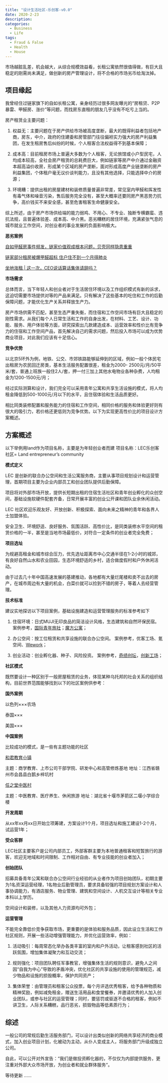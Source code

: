```yaml
---
title: "设计生活社区-乐创客-v0.0"
date: 2020-2-23
description: 
categories:
  - Business
  - Life
tags:
  - Fraud & False
  - Health
  - House
---
```


市场越脏乱差，机会越大，从综合规模效益看，长租公寓依然很值得做，有巨大且稳定的刚需尚未满足，做创新的房产管理设计，将不合格的市场劣币给淘汰掉。


## 项目缘起

我曾经住过链家旗下的自如长租公寓，亲身经历过很多网友曝光的“房租贷、P2P暴雷、甲醛房、涨价”等问题，而找房东直租的朋友几乎没有不吃亏上当的。

房产租赁业主要问题：

1. 权益无：主要问题在于房产供给市场被高度垄断，最大的既得利益者包括地产商，房东，中介，政府的住建委和房管部门往往偏袒实力强大的房产利益集团，在发生租房售后纠纷的时候，个人租客合法权益得不到基本保障；
   
2. 成本高：目前租房市场上普遍大多数为个人租客，无论旅馆或小户型民宅，人均成本较高，全社会房产租赁的总耗费巨大，例如链家等房产中介通过金融资本超高溢价收房，形成某个区域的房产垄断，面对形成高度产业链垄断的房产利益集团，个体租户毫无议价谈判能力，且没有其他选择，只能选择中介的房源；

3. 环境糟：提供出租的房屋建材和装修质量普遍非常差，常见室内甲醛和挥发性有毒气体和噪音污染，售后服务完全没有，甚至大概率还要同房产黑恶势力抗争，高价钱买不来安全感，甚至危害租客生命健康安全。

综上所述，由于房产市场供给端的能力弱鸡、不用心、不专业、独断专横霸蛮、违抗法规，且普遍体验差、成本高、中介黑。恶劣糟糕的居住环境，充满紧张气息的城市就业工作空间，对创业者的事业发展的负面影响极大。

**恶劣案例**

[自如甲醛房事件频发，链家价值观成根本问题，贝壳同样隐患重重](https://zhuanlan.zhihu.com/p/43654152) 

[链家部分租房被爆甲醛超标 住户住不到一个月得肺炎](http://finance.sina.com.cn/chanjing/gsnews/2017-12-12/doc-ifypnqvn3543672.shtml) 

[坐地涨租 | 这一次，CEO说话算话集体请辞吗？](https://posts.careerengine.us/p/5e74eaceff98df2c0edf5500)

**市场需求**

总体而言，当下年轻人和创业者对于生活居住环境以及工作组织模式有新的诉求，这迫切需要市场提供对等的产品来满足。只有解决了这些基本的吃住和工作的后勤保障问题，才能优化生产关系并释放生产力。 

房产市场供需不匹配，甚至生态严重失衡，而住宿和工作空间市场有巨大且稳定的刚性需求。从我们每个人日常生活和工作的自身出发，在材料、工艺、设计、功能、服务、用户体验等方面，研究探索出几款建造成本、运营效率和性价比有竞争力的住宿和工作空间产品，首先解决自己的需求问题，然后投入市场可以成为优势商业项目，对此我们应该有十足信心。

**竞争优势**

以北京5环外为例，地铁、公交、市郊铁路能够延伸到的区域，例如一般个体民宅出租房为农民回迁房类，基本生活服务配置很差，租金为2000- 2500元/月/50平米/套，普通上班族一般住2人/套，押一付三加上其他水电物业各种杂费，人均租金为1200-1500元/月；

经过实际测算和设计，我们完全可以采用青年公寓和共享生活设施的模式，将人均租金降低到500-1000元/月以下的水平，且住宿体验和生活品质更好。 

相比同类装修配置和服务能力的住宿和工作空间，相同价格的服务和体验更好则有很大的吸引力，若价格还更低则为竞争优势。以下为实现更高性价比的项目设计方案概述。

## 方案概述

以下举例用land作为项目名称，主要是为年轻创业者而建 项目名称：LEC乐创客社区= Land entrepreneur’s community

**模式定义**

LEC 是创新的联合办公空间和生活公寓服务商，主要从事项目规划设计和运营管理，首期项目主要为企业内部员工和创业团队提供后勤保障。

项目将对外部市场开放，提供长短期出租的住宿生活社区和青年创业孵化的众创空间，基础设施软硬件配套齐备，日常开展丰富的创业公开课和团队业余休闲活动。

LEC 社区欢迎乐观友好、开放创新、积极探索、面向未来之精神的青年和各界人士加盟体验。

安全卫生、环境舒适、良好服务、氛围活跃、高性价比，是同类装修水平空间的租赁价格的一半，甚至是当地市场最低价，对符合一定条件的创业者完全免费；

**项目选址**

为规避高租金和城市综合压力，优先选址距离市中心交通半径在1-2小时的城郊，有良好自然山水和农业田园，生态环境舒适的乡村，适合做度假村和户外休闲活动。 

由于过去几十年中国高速发展的基建推动，各地都有大量烂尾楼和卖不出去的房产，在城市周边有大量的机会，白菜价就可以捡到不错的房子，等着人去经营管理。

**技术标准**

建议实地探访以下项目案例，基础设施建造和运营管理服务的标准参考如下

1. 住宿环境：日式MUJI无印良品的简洁设计风格，生态建筑和自然环保民宿。 案例参考，[国际青年旅社](https://www.hihostels.com/)；[魔方公寓](https://www.52mf.com/)；

2. 办公空间：按工位租赁和共享设施的联合办公空间。 案例参考，优客工场、氪空间、[Wework](https://www.wework.com/)；

3. 创业活动：创业孵化器、种子、风险投资。 案例参考，[奇绩创坛](https://www.miracleplus.com/)，[创新工场](https://www.chuangxin.com/)；

**社区模式**

既然要设计一种区别于一般房屋租赁的业务，体现某种乌托邦的社会关系的组织结构，目前世界范围能够找到以下的社区案例供参考：

**国外案例**

以色列×××农场 

泰国××× 

美国×××

**中国案例**

比较成功的模式，是一些有主题功能的社区

[和君教育小镇](http://www.hejun.com/page492)

主题：商学教育、上市公司干部学院、研发中心和高管修炼基地 地址：江西省赣州市会昌县白鹅乡梓坑村

[任之堂中医村](https://mp.weixin.qq.com/s/KM2L7GaHRiI9qdDihDhnbQ) 

主题：中医教育、医疗养生、休闲旅游 地址：湖北省十堰市茅箭区二堰小学综合楼

**开发周期**

从xx年xx月xx日开始立项筹建，方案设计1个月，项目选址和施工建设1-2个月，试运营1年；

**受众客群**

LEC社区主要客户是公司内部员工，外部客群主要为本地普通租客和短暂旅行的游客，欢迎无地域和时间限制、工作相对自由、有专业技能的创业者加入；

**创始团队**

招募具备青年公寓和联合办公空间行业经验的从业者作为项目创始团队，初期主要为1名资深运营经理，1名物业后勤管理员，要求具备较强的项目规划方案设计和人事协调能力，有酒店服务、物业管理、建筑和空间设计、人机交互设计等相关专业本科以上学历。 

空间设计和装修，以及其他人力资源均可外包；

**运营管理**

不能完全靠低价竞争获取市场，更重要的是体验和服务品质，因此设立生活和工作社区规则，开展一些活动增强管理能力，并优化运营效率，例如：

1. 活动吸引：每周常态化举办各类丰富的室内和户外活动，让租客感到社区的活跃氛围，增加集体凝聚力和互动交流；

2. 规则强化：项目团队聘任军事教官，增强集体生活的规则意识，避免人之间因“自我为中心”导致的矛盾冲突，优化社区的共享设施的使用的管理规范，减少物品和设施的损毁概率，保护共同资产；

3. 集体荣誉：由管理员和租客公众投票，每个月评选优秀租客，给予各种物质和精神奖励，例如减免租金，赠送生活用品和食堂餐券，并邀请优秀的人加入创业团队，或参与社区的运营管理；同时，要惩罚或驱逐不合格的租客，例如不讲卫生，人际关系糟糕，品行恶劣，损毁物品等低素质行为；

## 综述

一般公司的常规后勤生活服务部门，可以设计出类似创新的网络共享经济的商业模式，加入创业项目计划，化被动为主动，从仆人变成主人，将服务部门升级成独立公司。 

自此，可以公开对外宣告：“我们是做投资孵化器的，不仅仅为内部提供服务，更注重对外部大众市场开放，为创业者和就业群体服务“。

等待更新 ……